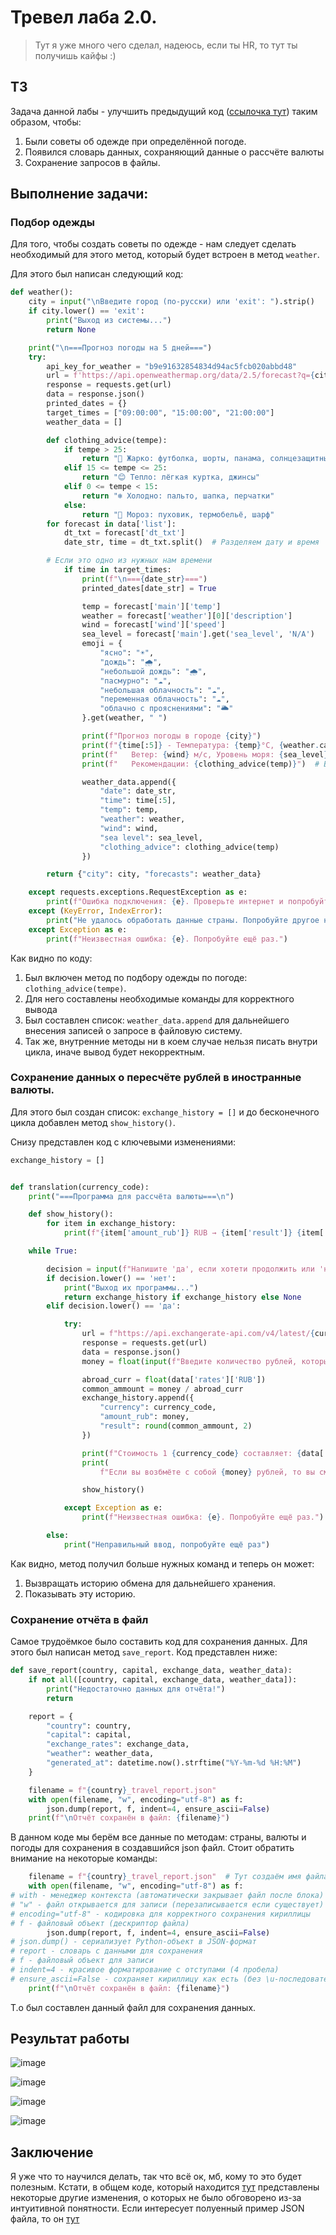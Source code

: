 # Тревел лаба 2.0.
> Тут я уже много чего сделал, надеюсь, если ты HR, то тут ты получишь кайфы :)
## ТЗ
Задача данной лабы - улучшить предыдущий код ([ссылочка тут](https://github.com/VladislaZyuzin/API-beginning/tree/main/Traveling_gide)) таким образом, чтобы:
1. Были советы об одежде при определённой погоде.
2. Появился словарь данных, сохраняющий данные о рассчёте валюты
3. Сохранение запросов в файлы.
## Выполнение задачи: 
### Подбор одежды

Для того, чтобы создать советы по одежде - нам следует сделать необходимый для этого метод, который будет встроен в метод `weather`. 

Для этого был написан следующий код: 
```py
def weather():
    city = input("\nВведите город (по-русски) или 'exit': ").strip()
    if city.lower() == 'exit':
        print("Выход из системы...")
        return None

    print("\n===Прогноз погоды на 5 дней===")
    try:
        api_key_for_weather = "b9e91632854834d94ac5fcb020abbd48"
        url = f'https://api.openweathermap.org/data/2.5/forecast?q={city}&appid={api_key_for_weather}&units=metric&lang=ru'
        response = requests.get(url)
        data = response.json()
        printed_dates = {}
        target_times = ["09:00:00", "15:00:00", "21:00:00"]
        weather_data = []

        def clothing_advice(tempe):
            if tempe > 25:
                return "🥵 Жарко: футболка, шорты, панама, солнцезащитные очки"
            elif 15 <= tempe <= 25:
                return "😊 Тепло: лёгкая куртка, джинсы"
            elif 0 <= tempe < 15:
                return "❄️ Холодно: пальто, шапка, перчатки"
            else:
                return "🧊 Мороз: пуховик, термобельё, шарф"
        for forecast in data['list']:
            dt_txt = forecast['dt_txt']
            date_str, time = dt_txt.split()  # Разделяем дату и время

        # Если это одно из нужных нам времени
            if time in target_times:
                print(f"\n==={date_str}===")
                printed_dates[date_str] = True

                temp = forecast['main']['temp']
                weather = forecast['weather'][0]['description']
                wind = forecast['wind']['speed']
                sea_level = forecast['main'].get('sea_level', 'N/A')
                emoji = {
                    "ясно": "☀️",
                    "дождь": "🌧️",
                    "небольшой дождь": "🌧️",
                    "пасмурно": "☁️",
                    "небольшая облачность": "☁️",
                    "переменная облачность": "☁️",
                    "облачно с прояснениями": "🌥️"
                }.get(weather, " ")

                print(f"Прогноз погоды в городе {city}")
                print(f"{time[:5]} - Температура: {temp}°C, {weather.capitalize()}, {emoji}")
                print(f"   Ветер: {wind} м/с, Уровень моря: {sea_level}")
                print(f"   Рекомендации: {clothing_advice(temp)}")  # Выводим советы

                weather_data.append({
                    "date": date_str,
                    "time": time[:5],
                    "temp": temp,
                    "weather": weather,
                    "wind": wind,
                    "sea level": sea_level,
                    "clothing_advice": clothing_advice(temp)
                })

        return {"city": city, "forecasts": weather_data}

    except requests.exceptions.RequestException as e:
        print(f"Ошибка подключения: {e}. Проверьте интернет и попробуйте ещё раз.")
    except (KeyError, IndexError):
        print("Не удалось обработать данные страны. Попробуйте другое название.")
    except Exception as e:
        print(f"Неизвестная ошибка: {e}. Попробуйте ещё раз.")
```
Как видно по коду: 
1. Был включен метод по подбору одежды по погоде: `clothing_advice(tempe)`.
2. Для него составлены необходимые команды для корректного вывода
3. Был составлен список: `weather_data.append` для дальнейшего внесения записей о запросе в файловую систему.
4. Так же, внутренние методы ни в коем случае нельзя писать внутри цикла, иначе вывод будет некорректным.

### Сохранение данных о пересчёте рублей в иностранные валюты.

Для этого был создан список: `exchange_history = []` и до бесконечного цикла добавлен метод `show_history()`.

Снизу представлен код с ключевыми изменениями: 

```py
exchange_history = []


def translation(currency_code):
    print("===Программа для рассчёта валюты===\n")

    def show_history():
        for item in exchange_history:
            print(f"{item['amount_rub']} RUB → {item['result']} {item['currency']}")

    while True:

        decision = input(f"Напишите 'да', если хотети продолжить или 'нет' если не хотите: \n")
        if decision.lower() == 'нет':
            print("Выход их программы...")
            return exchange_history if exchange_history else None
        elif decision.lower() == 'да':

            try:
                url = f"https://api.exchangerate-api.com/v4/latest/{currency_code}"
                response = requests.get(url)
                data = response.json()
                money = float(input(f"Введите количество рублей, которые вы возьмёте в поездку: "))

                abroad_curr = float(data['rates']['RUB'])
                common_ammount = money / abroad_curr
                exchange_history.append({
                    "currency": currency_code,
                    "amount_rub": money,
                    "result": round(common_ammount, 2)
                })

                print(f"Стоимость 1 {currency_code} составляет: {data['rates']['RUB']} рублей")
                print(
                    f"Если вы возбмёте с собой {money} рублей, то вы сможете их поменять на {round(common_ammount, 2)} {currency_code}")

                show_history()

            except Exception as e:
                print(f"Неизвестная ошибка: {e}. Попробуйте ещё раз.")

        else:
            print("Неправильный ввод, попробуйте ещё раз")
```
Как видно, метод получил больше нужных команд и теперь он может: 
1. Вызвращать историю обмена для дальнейшего хранения.
2. Показывать эту историю.
### Сохранение отчёта в файл
Самое трудоёмкое было составить код для сохранения данных. Для этого был написан метод `save_report`. Код представлен ниже: 
```py
def save_report(country, capital, exchange_data, weather_data):
    if not all([country, capital, exchange_data, weather_data]):
        print("Недостаточно данных для отчёта!")
        return

    report = {
        "country": country,
        "capital": capital,
        "exchange_rates": exchange_data,
        "weather": weather_data,
        "generated_at": datetime.now().strftime("%Y-%m-%d %H:%M")
    }

    filename = f"{country}_travel_report.json"
    with open(filename, "w", encoding="utf-8") as f:
        json.dump(report, f, indent=4, ensure_ascii=False)
    print(f"\nОтчёт сохранён в файл: {filename}")
```
В данном коде мы берём все данные по методам: страны, валюты и погоды для сохранения в создавшийся json файл. Стоит обратить внимание на некоторые команды: 
```py
    filename = f"{country}_travel_report.json"  # Тут создаём имя файла в зависимости от страны
    with open(filename, "w", encoding="utf-8") as f:
# with - менеджер контекста (автоматически закрывает файл после блока)
# "w" - файл открывается для записи (перезаписывается если существует)
# encoding="utf-8" - кодировка для корректного сохранения кириллицы
# f - файловый объект (дескриптор файла)
        json.dump(report, f, indent=4, ensure_ascii=False)
# json.dump() - сериализует Python-объект в JSON-формат
# report - словарь с данными для сохранения
# f - файловый объект для записи
# indent=4 - красивое форматирование с отступами (4 пробела)
# ensure_ascii=False - сохраняет кириллицу как есть (без \u-последовательностей)
    print(f"\nОтчёт сохранён в файл: {filename}")
```
Т.о был составлен данный файл для сохранения данных. 

## Результат работы

![image](https://github.com/user-attachments/assets/c98bcfdb-8fe3-4a62-a2f0-4c6c3973dd92)

![image](https://github.com/user-attachments/assets/88039a53-dcbe-4d1a-a6c5-fb0a97e71081)

![image](https://github.com/user-attachments/assets/afb374a6-522c-4efc-af14-53f34a1bbf58)

![image](https://github.com/user-attachments/assets/53615884-4b2d-4899-b0c0-4c69525d2782)

## Заключение

Я уже что то научился делать, так что всё ок, мб, кому то это будет полезным. Кстати, в общем коде, который находится [тут](https://github.com/VladislaZyuzin/API-beginning/blob/main/Traveling_gide_2/main.py) представлены некоторые другие изменения, о которых не было обговорено из-за интуитивной понятности. Если интересует полуенный пример JSON файла, то он [тут]()



